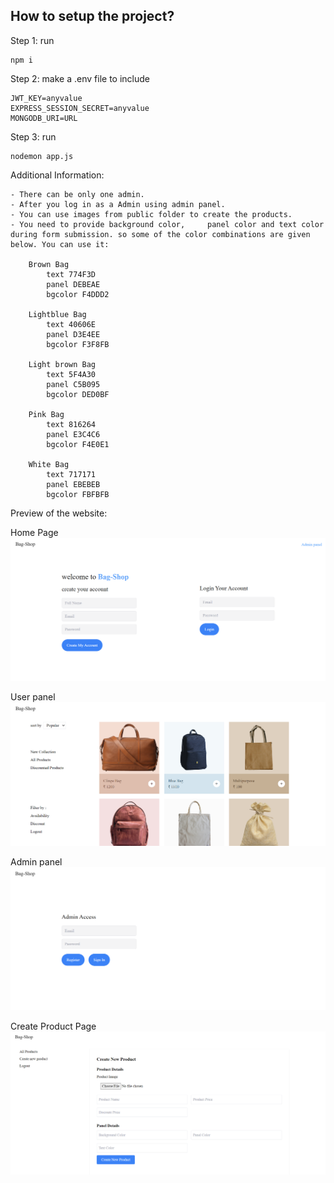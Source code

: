 ## How to setup the project?

Step 1: run
```
npm i
```

Step 2: make a .env file to include
```
JWT_KEY=anyvalue
EXPRESS_SESSION_SECRET=anyvalue
MONGODB_URI=URL
```

Step 3: run

```
nodemon app.js
```


Additional Information:
    
    - There can be only one admin.
    - After you log in as a Admin using admin panel.
    - You can use images from public folder to create the products.
    - You need to provide background color,     panel color and text color during form submission. so some of the color combinations are given below. You can use it:

        Brown Bag
            text 774F3D
            panel DEBEAE
            bgcolor F4DDD2

        Lightblue Bag
            text 40606E
            panel D3E4EE
            bgcolor F3F8FB

        Light brown Bag
            text 5F4A30
            panel C5B095
            bgcolor DED0BF

        Pink Bag
            text 816264
            panel E3C4C6
            bgcolor F4E0E1

        White Bag
            text 717171
            panel EBEBEB
            bgcolor FBFBFB

Preview of the website:

Home Page
![alt text](Preview/image1.png)

User panel
![alt text](Preview/image2.png)

Admin panel
![alt text](Preview/image3.png)

Create Product Page
![alt text](Preview/image4.png)

